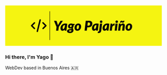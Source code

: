 <a href="https://yagopajarino.com.ar"><img src="./bannerYP.png" alt="more at yagopajarino.com.ar"></img></a>

### Hi there, I'm Yago 👋

WebDev based in Buenos Aires 🇦🇷




<!--
**yagopajarino/yagopajarino** is a ✨ _special_ ✨ repository because its `README.md` (this file) appears on your GitHub profile.

Here are some ideas to get you started:

- 🔭 I’m currently working on ...
- 🌱 I’m currently learning ...
- 👯 I’m looking to collaborate on ...
- 🤔 I’m looking for help with ...
- 💬 Ask me about ...
- 📫 How to reach me: ...
- 😄 Pronouns: ...
- ⚡ Fun fact: ...
-->
